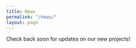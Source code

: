 ```yaml
---
title: News
permalink: "/news/"
layout: page
---
```


Check back soon for updates on our new projects!